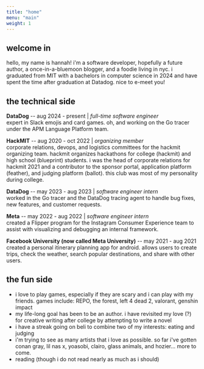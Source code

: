 ```yaml
---
title: "home"
menu: "main"
weight: 1
---
```


## welcome in

hello, my name is hannah! i'm a software developer, hopefully a future author, a once-in-a-bluemoon blogger, and a foodie living in nyc. i graduated from MIT with a bachelors in computer science in 2024 and have spent the time after graduation at Datadog. nice to e-meet you! 

## the technical side

**DataDog** -- aug 2024 - present | *full-time software engineer*  
expert in Slack emojis and card games. oh, and working on the Go tracer under the APM Language Platform team. 

**HackMIT** -- aug 2020 - oct 2022 | *organizing member*  
corporate relations, devops, and logistics committees for the hackmit organizing team. hackmit organizes hackathons for college (hackmit) and high school (blueprint) students. i was the head of corporate relations for hackmit 2021 and a contributor to the sponsor portal, application platform (feather), and judging platform (ballot). this club was most of my personality during college.

**DataDog** -- may 2023 - aug 2023 | *software engineer intern*  
worked in the Go tracer and the DataDog tracing agent to handle bug fixes, new features, and customer requests. 

**Meta** -- may 2022 - aug 2022 | *software engineer intern*  
created a Flipper program for the Instagram Consumer Experience team to assist with visualizing and debugging an internal framework.

**Facebook University (now called Meta University)** -- may 2021 - aug 2021  
created a personal itinerary planning app for android. allows users to create trips, check the weather, search popular destinations, and share with other users.

## the fun side

* i love to play games, especially if they are scary and i can play with my friends. games include: REPO, the forest, left 4 dead 2, valorant, genshin impact
* my life-long goal has been to be an author. i have revisited my love (?) for creative writing after college by attempting to write a novel
* i have a streak going on beli to combine two of my interests: eating and judging
* i'm trying to see as many artists that i love as possible. so far i've gotten conan gray, lil nas x, yoasobi, clairo, glass animals, and hozier... more to come.
* reading (though i do not read nearly as much as i should)